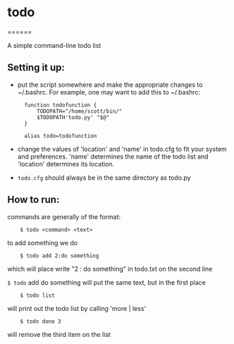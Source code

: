# todo
======

A simple command-line todo list

Setting it up:
--------------
* put the script somewhere and make the appropriate changes to ~/.bashrc.    For 
  example, one may want to add this to ~/.bashrc:

        function todofunction {
            TODOPATH="/home/scott/bin/"
            $TODOPATH'todo.py' "$@"
        }

        alias todo=todofunction

* change the values of 'location' and 'name' in todo.cfg to fit your system and 
  preferences.    'name' determines the name of the todo list and 'location' 
  determines its location.

* `todo.cfg` should always be in the same directory as todo.py

How to run:
-----------
commands are generally of the format:

        $ todo <command> <text>
    
to add something we do

        $ todo add 2:do something

which will place write 
"2     : do something"
in todo.txt on the second line
    
`$ todo` add do something
will put the same text, but in the first place

        $ todo list

will print out the todo list by calling 'more <name> | less'

        $ todo done 3

will remove the third item on the list

